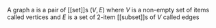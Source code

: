 A graph a is a pair of [[set]]s $(V,E)$ where $V$ is a non-empty set of items called vertices and $E$ is a set of 2-item [[subset]]s of $V$ called edges

